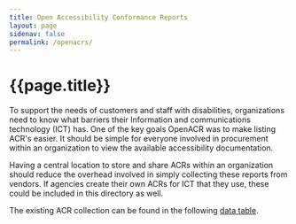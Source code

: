 ```yaml
---
title: Open Accessibility Conformance Reports
layout: page
sidenav: false
permalink: /openacrs/
---
```


# **{{page.title}}**

To support the needs of customers and staff with disabilities, organizations need to know what barriers their Information and communications technology (ICT) has. One of the key goals OpenACR was to make listing ACR's easier. It should be simple for everyone involved in procurement within an organization to view the available accessibility documentation.

Having a central location to store and share ACRs within an organization should reduce the overhead involved in simply collecting these reports from vendors. If agencies create their own ACRs for ICT that they use, these could be included in this directory as well.

The existing ACR collection can be found in the following [data table](../openacr).
